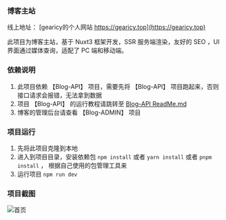 ### 博客主站

线上地址： [gearicy的个人网站 https://gearicy.top](https://gearicy.top)

此项目为博客主站，基于 Nuxt3 框架开发，SSR 服务端渲染，友好的 SEO ，UI 界面通过媒体查询，适配了 PC 端和移动端。


### 依赖说明

1. 此项目依赖 【Blog-API】 项目，需要先将 【Blog-API】 项目跑起来，否则接口请求会报错，无法拿到数据
2. 项目 【Blog-API】 的运行教程请跳转至 [Blog-API ReadMe.md](https://gitee.com/icoomn/blog-api/blob/main/README.md)
3. 博客的管理后台请查看 【Blog-ADMIN】 项目

### 项目运行

1. 先将此项目克隆到本地
2. 进入到项目目录，安装依赖包 `npm install` 或者 `yarn install` 或者 `pnpm install` ， 根据自己使用的包管理工具来
3. 运行项目 `npm run dev`

### 项目截图


![首页](https://gitee.com/icoomn/blog-web/raw/main/screenshot/home.png)


